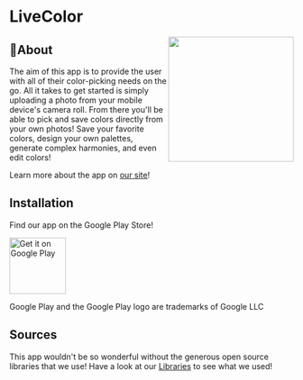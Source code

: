 # LiveColor 

<img align="right" height="222" width="222" src="https://github.com/TheBrows/LiveColor/raw/master/app/src/main/res/drawable/livecolor_logo.png">

## 🌈About

The aim of this app is to provide the user with all of their color-picking needs on the go. All it takes to get started is simply uploading a photo from your mobile device's camera roll.  From there you'll be able to pick and save colors directly from your own photos! Save your favorite colors, design your own palettes, generate complex harmonies, and even edit colors! 

Learn more about the app on [our site](https://team-harmony-dev.github.io/LiveColor_Website/)!

## Installation

Find our app on the Google Play Store!

<a href='https://play.google.com/store/apps/details?id=com.harmony.livecolor&pcampaignid=pcampaignidMKT-Other-global-all-co-prtnr-py-PartBadge-Mar2515-1'><img alt='Get it on Google Play' src='https://play.google.com/intl/en_us/badges/static/images/badges/en_badge_web_generic.png' height="100"/></a>

Google Play and the Google Play logo are trademarks of Google LLC

## Sources

This app wouldn't be so wonderful without the generous open source libraries that we use! Have a look at our [Libraries](https://github.com/Team-Harmony-Dev/LiveColor/blob/master/LIBRARIES.md) to see what we used!

